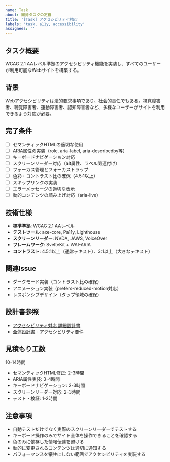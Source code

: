 ```yaml
---
name: Task
about: 開発タスクの定義
title: '[Task] アクセシビリティ対応'
labels: 'task, a11y, accessibility'
assignees: ''
---
```


## タスク概要

WCAG 2.1 AAレベル準拠のアクセシビリティ機能を実装し、すべてのユーザーが利用可能なWebサイトを構築する。

## 背景

Webアクセシビリティは法的要求事項であり、社会的責任でもある。視覚障害者、聴覚障害者、運動障害者、認知障害者など、多様なユーザーがサイトを利用できるよう対応が必要。

## 完了条件

- [ ] セマンティックHTMLの適切な使用
- [ ] ARIA属性の実装（role, aria-label, aria-describedby等）
- [ ] キーボードナビゲーション対応
- [ ] スクリーンリーダー対応（alt属性、ラベル関連付け）
- [ ] フォーカス管理とフォーカストラップ
- [ ] 色彩・コントラスト比の確保（4.5:1以上）
- [ ] スキップリンクの実装
- [ ] エラーメッセージの適切な表示
- [ ] 動的コンテンツの読み上げ対応（aria-live）

## 技術仕様

- **標準準拠**: WCAG 2.1 AAレベル
- **テストツール**: axe-core, Pa11y, Lighthouse
- **スクリーンリーダー**: NVDA, JAWS, VoiceOver
- **フレームワーク**: SvelteKit + WAI-ARIA
- **コントラスト**: 4.5:1以上（通常テキスト）、3:1以上（大きなテキスト）

## 関連Issue

- ダークモード実装（コントラスト比の確保）
- アニメーション実装（prefers-reduced-motion対応）
- レスポンシブデザイン（タップ領域の確保）

## 設計書参照

- [アクセシビリティ対応 詳細設計書](../designs/phase-6/04_accessibility.md)
- [全体設計書](../design.md) - アクセシビリティ要件

## 見積もり工数

10-14時間
- セマンティックHTML修正: 2-3時間
- ARIA属性実装: 3-4時間
- キーボードナビゲーション: 2-3時間
- スクリーンリーダー対応: 2-3時間
- テスト・検証: 1-2時間

## 注意事項

- 自動テストだけでなく実際のスクリーンリーダーでテストする
- キーボード操作のみでサイト全体を操作できることを確認する
- 色のみに依存した情報伝達を避ける
- 動的に変更されるコンテンツは適切に通知する
- パフォーマンスを犠牲にしない範囲でアクセシビリティを実装する